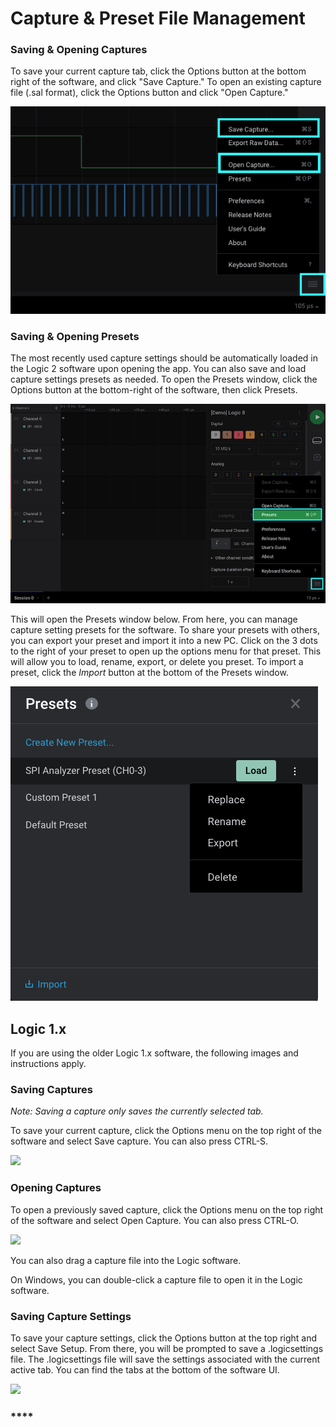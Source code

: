 # Capture & Preset File Management

### Saving & Opening Captures

To save your current capture tab, click the Options button at the bottom right of the software, and click "Save Capture." To open an existing capture file \(.sal format\), click the Options button and click "Open Capture."

![Saving and opening captures](../../.gitbook/assets/save-open-capture.png)

### Saving & Opening Presets

The most recently used capture settings should be automatically loaded in the Logic 2 software upon opening the app. You can also save and load capture settings presets as needed. To open the Presets window, click the Options button at the bottom-right of the software, then click Presets.

![Opening the Presets Window](../../.gitbook/assets/screen-shot-2021-02-26-at-3.49.54-pm.png)

This will open the Presets window below. From here, you can manage capture setting presets for the software. To share your presets with others, you can export your preset and import it into a new PC. Click on the 3 dots to the right of your preset to open up the options menu for that preset. This will allow you to load, rename, export, or delete you preset. To import a preset, click the _Import_ button at the bottom of the Presets window.

![Preset Window](../../.gitbook/assets/screen-shot-2021-02-26-at-3.52.26-pm.png)

## Logic 1.x

If you are using the older Logic 1.x software, the following images and instructions apply.

### **Saving Captures**

_Note: Saving a capture only saves the currently selected tab._

To save your current capture, click the Options menu on the top right of the software and select Save capture. You can also press CTRL-S.

![](https://trello-attachments.s3.amazonaws.com/57215c974c95a4ba028d9906/412x116/9f724212fc2945aed70e244be2562501/save_capture.png)

### **Opening Captures**

To open a previously saved capture, click the Options menu on the top right of the software and select Open Capture. You can also press CTRL-O.

![](https://trello-attachments.s3.amazonaws.com/57215c974c95a4ba028d9906/412x84/92d30daf5f31795091fd1cf31ab5a8fe/open_capture.png)

You can also drag a capture file into the Logic software.

On Windows, you can double-click a capture file to open it in the Logic software.

### **Saving Capture Settings**

To save your capture settings, click the Options button at the top right and select Save Setup. From there, you will be prompted to save a .logicsettings file. The .logicsettings file will save the settings associated with the current active tab. You can find the tabs at the bottom of the software UI.

![](https://trello-attachments.s3.amazonaws.com/55f0ad9685db3c82f0f3aeba/57215c974c95a4ba028d9906/d5d730c5485a077f0b745792e7b18e5c/save-setup.png)

### \*\*\*\*


